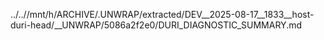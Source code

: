 ../..//mnt/h/ARCHIVE/.UNWRAP/extracted/DEV__2025-08-17__1833__host-duri-head/__UNWRAP/5086a2f2e0/DURI_DIAGNOSTIC_SUMMARY.md